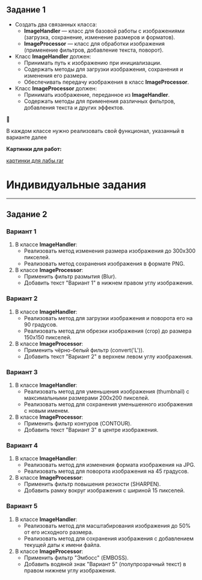 ## Задание 1

- Создать два связанных класса:
    - **ImageHandler** — класс для базовой работы с изображениями (загрузка, сохранение, изменение размеров и форматов).
    - **ImageProcessor** — класс для обработки изображения (применение фильтров, добавление текста, поворот).
- Класс **ImageHandler** должен:
    - Принимать путь к изображению при инициализации.
    - Содержать методы для загрузки изображения, сохранения и изменения его размера.
    - Обеспечивать передачу изображения в класс **ImageProcessor**.
- Класс **ImageProcessor** должен:
    - Принимать изображение, переданное из **ImageHandler**.
    - Содержать методы для применения различных фильтров, добавления текста и других эффектов.

<aside>
🚨

В каждом классе нужно реализовать свой функционал, указанный в варианте далее

</aside>

**Картинки для работ:**

[картинки для лабы.rar](https://prod-files-secure.s3.us-west-2.amazonaws.com/d9fc6719-e1f9-49a0-8e26-8e1860bb2010/91d02c40-9eb1-4ec6-86d4-d140f669dee9/%D0%BA%D0%B0%D1%80%D1%82%D0%B8%D0%BD%D0%BA%D0%B8_%D0%B4%D0%BB%D1%8F_%D0%BB%D0%B0%D0%B1%D1%8B.rar)

# Индивидуальные задания

---

## Задание 2

### **Вариант 1**

1. В классе **ImageHandler**:
    - Реализовать метод изменения размера изображения до 300x300 пикселей.
    - Реализовать метод сохранения изображения в формате PNG.
2. В классе **ImageProcessor**:
    - Применить фильтр размытия (Blur).
    - Добавить текст "Вариант 1" в нижнем правом углу изображения.

### **Вариант 2**

1. В классе **ImageHandler**:
    - Реализовать метод для загрузки изображения и поворота его на 90 градусов.
    - Реализовать метод для обрезки изображения (crop) до размера 150x150 пикселей.
2. В классе **ImageProcessor**:
    - Применить чёрно-белый фильтр (convert('L')).
    - Добавить текст "Вариант 2" в верхнем левом углу изображения.

### **Вариант 3**

1. В классе **ImageHandler**:
    - Реализовать метод для уменьшения изображения (thumbnail) с максимальными размерами 200x200 пикселей.
    - Реализовать метод для сохранения уменьшенного изображения с новым именем.
2. В классе **ImageProcessor**:
    - Применить фильтр контуров (CONTOUR).
    - Добавить текст "Вариант 3" в центре изображения.

### **Вариант 4**

1. В классе **ImageHandler**:
    - Реализовать метод для изменения формата изображения на JPG.
    - Реализовать метод для поворота изображения на 45 градусов.
2. В классе **ImageProcessor**:
    - Применить фильтр повышения резкости (SHARPEN).
    - Добавить рамку вокруг изображения с шириной 15 пикселей.

### **Вариант 5**

1. В классе **ImageHandler**:
    - Реализовать метод для масштабирования изображения до 50% от его исходного размера.
    - Реализовать метод для сохранения изображения с добавлением текущей даты к имени файла.
2. В классе **ImageProcessor**:
    - Применить фильтр "Эмбосс" (EMBOSS).
    - Добавить водяной знак "Вариант 5" (полупрозрачный текст) в правом нижнем углу изображения.
